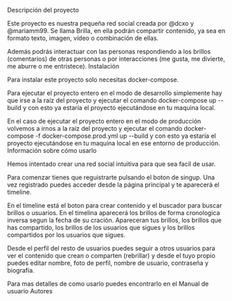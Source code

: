 Descripción del proyecto

Este proyecto es nuestra pequeña red social creada por @dcxo y @mariamm99. Se llama Brilla, en ella podrán compartir contenido, ya sea en formato texto, imagen, vídeo o combinación de ellas.

Además podrás interactuar con las personas respondiendo a los brillos (comentarios) de otras personas o por interacciones (me gusta, me divierte, me aburre o me entristece).
Instalación

Para instalar este proyecto solo necesitas docker-compose.

Para ejecutar el proyecto entero en el modo de desarrollo simplemente hay que irse a la raíz del proyecto y ejecutar el comando docker-compose up --build y con esto ya estaría el proyecto ejecutándose en tu maquina local.

En el caso de ejecutar el proyecto entero en el modo de producción volvemos a irnos a la raíz del proyecto y ejecutar el comando docker-compose -f docker-compose.prod.yml up --build y con esto ya estaría el proyecto ejecutándose en tu maquina local en ese entorno de producción.
Información sobre cómo usarlo

Hemos intentado crear una red social intuitiva para que sea facil de usar.

Para comenzar tienes que reguistrarte pulsando el boton de singup. Una vez registrado puedes acceder desde la página principal y te aparecerá el timeline.

En el timeline está el boton para crear contenido y el buscador para buscar brillos o usuarios. En el timelina aparecerá los brillos de forma cronologica inversa segun la fecha de su cración. Apareceran tus brillos, los brillos que has compartido, los brillos de los usuarios que sigues y los brillos compartidos por los usuarios que sigues.

Desde el perfil del resto de usuarios puedes seguir a otros usuarios para ver el contenido que crean o comparten (rebrillar) y desde el tuyo propio puedes editar nombre, foto de perfil, nombre de usuario, contraseña y biografía.

Para mas detalles de como usarlo puedes encontrarlo en el Manual de usuario
Autores
